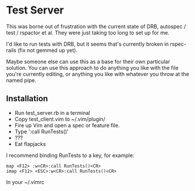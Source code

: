 # Test Server

This was borne out of frustration with the current state of DRB, autospec / test
/ rspactor et al. They were just taking too long to set up for me.

I'd like to run tests with DRB, but it seems that's currently broken in
rspec-rails (fix not gemmed up yet).

Maybe someone else can use this as a base for their own particular solution. You
can use this approach to do anything you like with the file you're currently
editing, or anything you like with whatever you throw at the named pipe.

## Installation

* Run test_server.rb in a terminal
* Copy test_client.vim to ~/.vim/plugin/
* Fire up Vim and open a spec or feature file.
* Type ':call RunTests()'
* ???
* Eat flapjacks

I recommend binding RunTests to a key, for example:

    map <F12> :w<CR>:call RunTests()<CR>
    imap <F12> <ESC>:w<CR>:call RunTests()<CR>

In your ~/.vimrc

